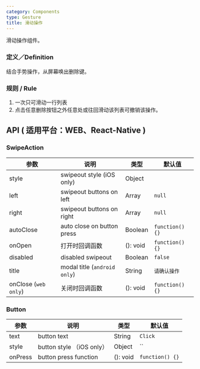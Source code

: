 ```yaml
---
category: Components
type: Gesture
title: 滑动操作
---
```


滑动操作组件。

### 定义／Definition
结合手势操作，从屏幕唤出删除键。

### 规则 / Rule
1. 一次只可滑动一行列表
2. 点击任意删除按钮之外任意处或往回滑动该列表可撤销该操作。


## API ( 适用平台：WEB、React-Native )

### SwipeAction

| 参数             | 说明                                         | 类型     | 默认值        |
|------------------|----------------------------------------------|----------|---------------|
| style           | swipeout style (iOS only)      | Object |             |
| left       | swipeout buttons on left      | Array | `null` |
| right       | swipeout buttons on right      | Array | `null` |
| autoClose       | auto close on button press   | Boolean | `function() {}` |
| onOpen       |    打开时回调函数   | (): void | `function() {}` |
| disabled       |   disabled swipeout    | Boolean | `false` |
| title          |    modal title (`android only`)   | String | `请确认操作` |
| onClose (`web only`)   |  关闭时回调函数    | (): void | `function() {}` |

### Button

| 参数 | 说明             | 类型                    | 默认值 |
|------|------------------|-------------------------|--------|
| text       | button text     | String | `Click` |
| style       | button style （iOS only）    | Object | `` |
| onPress       | button press function     | (): void | `function() {}` |

